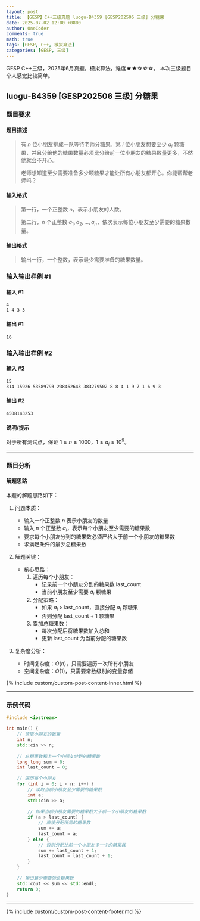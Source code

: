 ```yaml
---
layout: post
title: 【GESP】C++三级真题 luogu-B4359 [GESP202506 三级] 分糖果
date: 2025-07-02 12:00 +0800
author: OneCoder
comments: true
math: true
tags: [GESP, C++, 模拟算法]
categories: [GESP, 三级]
---
```

GESP C++三级，2025年6月真题，模拟算法，难度★★☆☆☆。
本次三级题目个人感觉比较简单。

<!--more-->

## luogu-B4359 [GESP202506 三级] 分糖果

### 题目要求

#### 题目描述

>有 $n$ 位小朋友排成一队等待老师分糖果。第 $i$ 位小朋友想要至少 $a_i$ 颗糖果，并且分给他的糖果数量必须比分给前一位小朋友的糖果数量更多，不然他就会不开心。
>
>老师想知道至少需要准备多少颗糖果才能让所有小朋友都开心。你能帮帮老师吗？

#### 输入格式

>第一行，一个正整数 $n$，表示小朋友的人数。
>
>第二行，$n$ 个正整数 $a_1, a_2, \ldots, a_n$，依次表示每位小朋友至少需要的糖果数量。

#### 输出格式

>输出一行，一个整数，表示最少需要准备的糖果数量。

### 输入输出样例 #1

#### 输入 #1

```plaintext
4
1 4 3 3
```

#### 输出 #1

```plaintext
16
```

### 输入输出样例 #2

#### 输入 #2

```plaintext
15
314 15926 53589793 238462643 383279502 8 8 4 1 9 7 1 6 9 3
```

#### 输出 #2

```plaintext
4508143253
```

#### 说明/提示

对于所有测试点，保证 $1 \leq n \leq 1000$，$1 \leq a_i \leq 10^9$。

---

### 题目分析

#### 解题思路

本题的解题思路如下：

1. 问题本质：
   - 输入一个正整数 $n$ 表示小朋友的数量
   - 输入 $n$ 个正整数 $a_i$，表示每个小朋友至少需要的糖果数
   - 要求每个小朋友分到的糖果数必须严格大于前一个小朋友的糖果数
   - 求满足条件的最少总糖果数

2. 解题关键：
   - 核心思路：
     1. 遍历每个小朋友：
        - 记录前一个小朋友分到的糖果数 last_count
        - 当前小朋友至少需要 $a_i$ 颗糖果
     2. 分配策略：
        - 如果 $a_i$ > last_count，直接分配 $a_i$ 颗糖果
        - 否则分配 last_count + 1 颗糖果
     3. 累加总糖果数：
        - 每次分配后将糖果数加入总和
        - 更新 last_count 为当前分配的糖果数

3. 复杂度分析：
   - 时间复杂度：$O(n)$，只需要遍历一次所有小朋友
   - 空间复杂度：$O(1)$，只需要常数级别的变量存储

{% include custom/custom-post-content-inner.html %}

---

### 示例代码

```cpp
#include <iostream>

int main() {
    // 读取小朋友的数量
    int n;
    std::cin >> n;
    
    // 总糖果数和上一个小朋友分到的糖果数
    long long sum = 0;
    int last_count = 0;
    
    // 遍历每个小朋友
    for (int i = 0; i < n; i++) {
        // 读取当前小朋友至少需要的糖果数
        int a;
        std::cin >> a;
        
        // 如果当前小朋友需要的糖果数大于前一个小朋友的糖果数
        if (a > last_count) {
            // 直接分配所需的糖果数
            sum += a;
            last_count = a;
        } else {
            // 否则分配比前一个小朋友多一个的糖果数
            sum += last_count + 1;
            last_count = last_count + 1;
        }
    }
    
    // 输出最少需要的总糖果数
    std::cout << sum << std::endl;
    return 0;
}        
```

---

{% include custom/custom-post-content-footer.md %}
